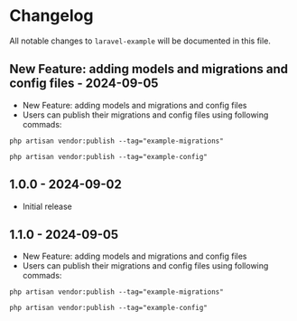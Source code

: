# Changelog

All notable changes to `laravel-example` will be documented in this file.

## New Feature: adding models and migrations and config files - 2024-09-05

- New Feature: adding models and migrations and config files
- Users can publish their migrations and config files using following commads:

`php artisan vendor:publish --tag="example-migrations" `

`php artisan vendor:publish --tag="example-config"`

## 1.0.0 - 2024-09-02

- Initial release

## 1.1.0 - 2024-09-05

- New Feature: adding models and migrations and config files
- Users can publish their migrations and config files using following commads:

`php artisan vendor:publish --tag="example-migrations" `

`php artisan vendor:publish --tag="example-config"`
